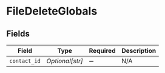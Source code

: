 # FileDeleteGlobals


## Fields

| Field              | Type               | Required           | Description        |
| ------------------ | ------------------ | ------------------ | ------------------ |
| `contact_id`       | *Optional[str]*    | :heavy_minus_sign: | N/A                |